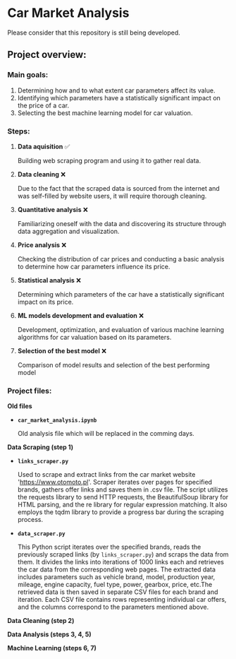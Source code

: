 # **Car Market Analysis**

Please consider that this repository is still being developed.

## **Project overview**:

### **Main goals**:

1. Determining how and to what extent car parameters affect its value.
2. Identifying which parameters have a statistically significant impact on the price of a car.
3. Selecting the best machine learning model for car valuation.

### **Steps:**

1. **Data aquisition** ✅

   Building web scraping program and using it to gather real data.

2. **Data cleaning** ❌

   Due to the fact that the scraped data is sourced from the internet and was self-filled by website users, it will require thorough cleaning.

3. **Quantitative analysis** ❌

   Familiarizing oneself with the data and discovering its structure through data aggregation and visualization.

4. **Price analysis** ❌

   Checking the distribution of car prices and conducting a basic analysis to determine how car parameters influence its price.

5. **Statistical analysis** ❌

   Determining which parameters of the car have a statistically significant impact on its price.

6. **ML models development and evaluation** ❌

   Development, optimization, and evaluation of various machine learning algorithms for car valuation based on its parameters.

7. **Selection of the best model** ❌

   Comparison of model results and selection of the best performing model

### **Project files:**

**Old files**

- **`car_market_analysis.ipynb`**

  Old analysis file which will be replaced in the comming days.

**Data Scraping (step 1)**

- **`links_scraper.py`**

  Used to scrape and extract links from the car market website 'https://www.otomoto.pl'. Scraper iterates over pages for specified brands, gathers offer links and saves them in .csv file. The script utilizes the requests library to send HTTP requests, the BeautifulSoup library for HTML parsing, and the re library for regular expression matching. It also employs the tqdm library to provide a progress bar during the scraping process.

- **`data_scraper.py`**

  This Python script iterates over the specified brands, reads the previously scraped links (by `links_scraper.py`) and scraps the data from them. It divides the links into iterations of 1000 links each and retrieves the car data from the corresponding web pages. The extracted data includes parameters such as vehicle brand, model, production year, mileage, engine capacity, fuel type, power, gearbox, price, etc.The retrieved data is then saved in separate CSV files for each brand and iteration. Each CSV file contains rows representing individual car offers, and the columns correspond to the parameters mentioned above.

**Data Cleaning (step 2)**

**Data Analysis (steps 3, 4, 5)**

**Machine Learning (steps 6, 7)**
